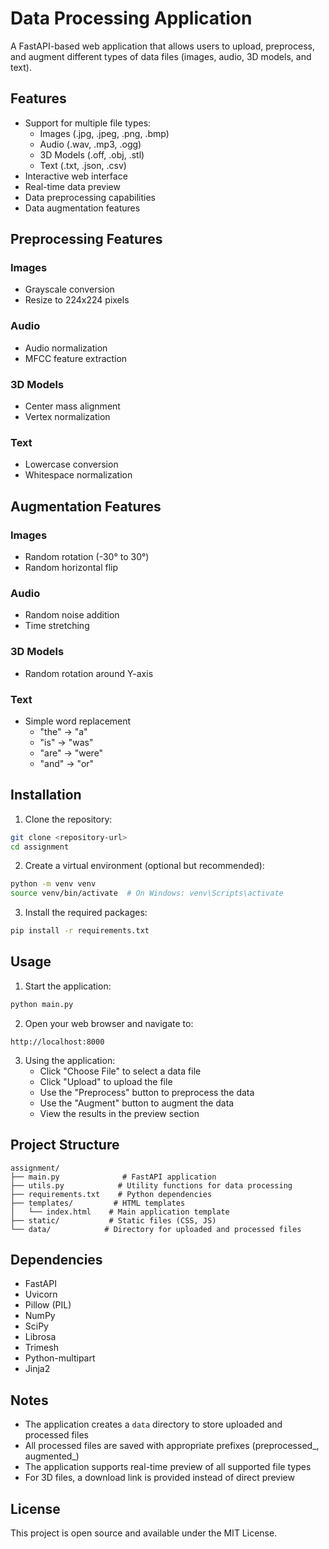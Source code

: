 # Data Processing Application

A FastAPI-based web application that allows users to upload, preprocess, and augment different types of data files (images, audio, 3D models, and text).

## Features

- Support for multiple file types:
  - Images (.jpg, .jpeg, .png, .bmp)
  - Audio (.wav, .mp3, .ogg)
  - 3D Models (.off, .obj, .stl)
  - Text (.txt, .json, .csv)
- Interactive web interface
- Real-time data preview
- Data preprocessing capabilities
- Data augmentation features

## Preprocessing Features

### Images
- Grayscale conversion
- Resize to 224x224 pixels

### Audio
- Audio normalization
- MFCC feature extraction

### 3D Models
- Center mass alignment
- Vertex normalization

### Text
- Lowercase conversion
- Whitespace normalization

## Augmentation Features

### Images
- Random rotation (-30° to 30°)
- Random horizontal flip

### Audio
- Random noise addition
- Time stretching

### 3D Models
- Random rotation around Y-axis

### Text
- Simple word replacement
  - "the" → "a"
  - "is" → "was"
  - "are" → "were"
  - "and" → "or"

## Installation

1. Clone the repository:
```bash
git clone <repository-url>
cd assignment
```

2. Create a virtual environment (optional but recommended):
```bash
python -m venv venv
source venv/bin/activate  # On Windows: venv\Scripts\activate
```

3. Install the required packages:
```bash
pip install -r requirements.txt
```

## Usage

1. Start the application:
```bash
python main.py
```

2. Open your web browser and navigate to:
```
http://localhost:8000
```

3. Using the application:
   - Click "Choose File" to select a data file
   - Click "Upload" to upload the file
   - Use the "Preprocess" button to preprocess the data
   - Use the "Augment" button to augment the data
   - View the results in the preview section

## Project Structure

```
assignment/
├── main.py              # FastAPI application
├── utils.py            # Utility functions for data processing
├── requirements.txt    # Python dependencies
├── templates/         # HTML templates
│   └── index.html    # Main application template
├── static/           # Static files (CSS, JS)
└── data/            # Directory for uploaded and processed files
```

## Dependencies

- FastAPI
- Uvicorn
- Pillow (PIL)
- NumPy
- SciPy
- Librosa
- Trimesh
- Python-multipart
- Jinja2

## Notes

- The application creates a `data` directory to store uploaded and processed files
- All processed files are saved with appropriate prefixes (preprocessed_, augmented_)
- The application supports real-time preview of all supported file types
- For 3D files, a download link is provided instead of direct preview

## License

This project is open source and available under the MIT License. 